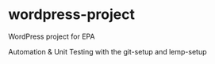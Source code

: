 # wordpress-project
WordPress project for EPA

Automation & Unit Testing with the git-setup and lemp-setup
